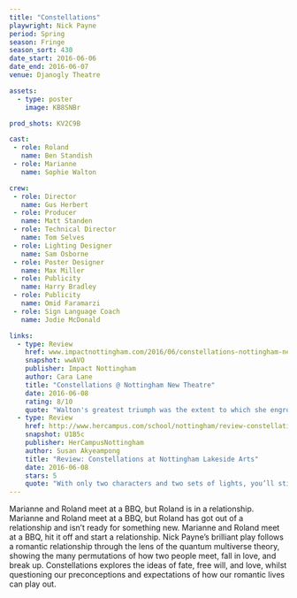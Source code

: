 ```yaml
---
title: "Constellations"
playwright: Nick Payne
period: Spring
season: Fringe
season_sort: 430
date_start: 2016-06-06
date_end: 2016-06-07
venue: Djanogly Theatre

assets:
  - type: poster
    image: KB8SNBr

prod_shots: KV2C9B

cast:
 - role: Roland
   name: Ben Standish
 - role: Marianne
   name: Sophie Walton

crew:
 - role: Director
   name: Gus Herbert
 - role: Producer
   name: Matt Standen
 - role: Technical Director
   name: Tom Selves
 - role: Lighting Designer
   name: Sam Osborne
 - role: Poster Designer
   name: Max Miller
 - role: Publicity
   name: Harry Bradley
 - role: Publicity
   name: Omid Faramarzi
 - role: Sign Language Coach
   name: Jodie McDonald

links:
  - type: Review
    href: www.impactnottingham.com/2016/06/constellations-nottingham-new-theatre/
    snapshot: wwAVO
    publisher: Impact Nottingham
    author: Cara Lane
    title: "Constellations @ Nottingham New Theatre"
    date: 2016-06-08
    rating: 8/10
    quote: "Walton's greatest triumph was the extent to which she engrossed the audience, as it sat in complete silence and awe of her emotion at this point. "
  - type: Review
    href: http://www.hercampus.com/school/nottingham/review-constellations-nottingham-lakeside-arts
    snapshot: U1B5c
    publisher: HerCampusNottingham
    author: Susan Akyeampong
    title: "Review: Constellations at Nottingham Lakeside Arts"
    date: 2016-06-08
    stars: 5
    quote: "With only two characters and two sets of lights, you’ll still find yourself drawn in from the onset of Roland and Marianne’s frankly very awkward introduction. "
---
```


Marianne and Roland meet at a BBQ, but Roland is in a relationship. Marianne and Roland meet at a BBQ, but Roland has got out of a relationship and isn’t ready for something new. Marianne and Roland meet at a BBQ, hit it off and start a relationship. Nick Payne’s brilliant play follows a romantic relationship through the lens of the quantum multiverse theory, showing the many permutations of how two people meet, fall in love, and break up. Constellations explores the ideas of fate, free will, and love, whilst questioning our preconceptions and expectations of how our romantic lives can play out.

